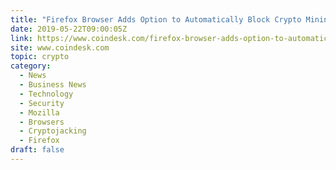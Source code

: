 ```yaml
---
title: "Firefox Browser Adds Option to Automatically Block Crypto Mining Scripts"
date: 2019-05-22T09:00:05Z
link: https://www.coindesk.com/firefox-browser-adds-option-to-automatically-block-crypto-mining-scripts?utm_medium=RSS&utm_source=hune
site: www.coindesk.com
topic: crypto
category:
  - News
  - Business News
  - Technology
  - Security
  - Mozilla
  - Browsers
  - Cryptojacking
  - Firefox
draft: false
---
```

